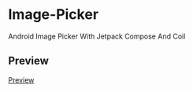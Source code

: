 # Image-Picker
Android Image Picker With Jetpack Compose And Coil

## Preview
[Preview](https://github.com/samehesmael277/Image-Picker/assets/91541580/000b1aaf-1c3a-47d6-a869-7f848bd96f34)
